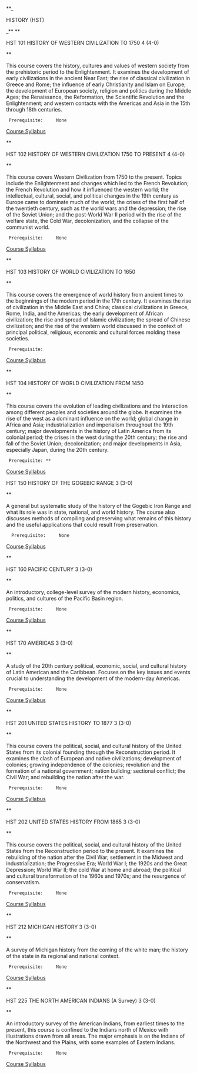 **_

HISTORY (HST)

_** **

HST 101 HISTORY OF WESTERN CIVILIZATION TO 1750      4 (4-0)

**

This course covers the history, cultures and values of western society from
the prehistoric period to the Enlightenment. It examines the development of
early civilizations in the ancient Near East; the rise of classical
civilization in Greece and Rome; the influence of early Christianity and Islam
on Europe; the development of European society, religion and politics during
the Middle Ages; the Renaissance, the Reformation, the Scientific Revolution
and the Enlightenment; and western contacts with the Americas and Asia in the
15th through 18th centuries.

     Prerequisite:     None

[Course Syllabus](syllabus/generic_syllabus.htm)



**

HST 102 HISTORY OF WESTERN CIVILIZATION 1750 TO PRESENT      4 (4-0)

**

This course covers Western Civilization from 1750 to the present. Topics
include the Enlightenment and changes which led to the French Revolution; the
French Revolution and how it influenced the western world; the intellectual,
cultural, social, and political changes in the 19th century as Europe came to
dominate much of the world; the crises of the first half of the twentieth
century, such as the world wars and the depression; the rise of the Soviet
Union; and the post-World War II period with the rise of the welfare state,
the Cold War, decolonization, and the collapse of the communist world.

     Prerequisite:     None

[Course Syllabus](syllabus/generic_syllabus.htm)



**

HST 103 HISTORY OF WORLD CIVILIZATION TO 1650

**

This course covers the emergence of world history from ancient times to the
beginnings of the modern period in the 17th century. It examines the rise of
civilization in the Middle East and China; classical civilizations in Greece,
Rome, India, and the Americas; the early development of African civilization;
the rise and spread of Islamic civilization; the spread of Chinese
civilization; and the rise of the western world discussed in the context of
principal political, religious, economic and cultural forces molding these
societies.

     Prerequisite:

[Course Syllabus](syllabus/generic_syllabus.htm)



**

HST 104 HISTORY OF WORLD CIVILIZATION FROM 1450

**

This course covers the evolution of leading civilizations and the interaction
among different peoples and societies around the globe. It examines the rise
of the west as a dominant influence on the world; global change in Africa and
Asia; industrialization and imperialism throughout the 19th century; major
developments in the history of Latin America from its colonial period; the
crises in the west during the 20th century; the rise and fall of the Soviet
Union; decolonization; and major developments in Asia, especially Japan,
during the 20th century.

     Prerequisite: **                

[Course Syllabus](syllabus/generic_syllabus.htm)



HST 150 HISTORY OF THE GOGEBIC RANGE     3 (3-0)

**

A general but systematic study of the history of the Gogebic Iron Range and
what its role was in state, national, and world history. The course also
discusses methods of compiling and preserving what remains of this history and
the useful applications that could result from preservation.

      Prerequisite:     None

[Course Syllabus](syllabus/generic_syllabus.htm)



**

HST 160 PACIFIC CENTURY      3 (3-0)

**

An introductory, college-level survey of the modern history, economics,
politics, and cultures of the Pacific Basin region.

     Prerequisite:     None

[Course Syllabus](syllabus/generic_syllabus.htm)



**

HST 170 AMERICAS      3 (3-0)

**

A study of the 20th century political, economic, social, and cultural history
of Latin American and the Caribbean. Focuses on the key issues and events
crucial to understanding the development of the modern-day Americas.

     Prerequisite:     None

[Course Syllabus](syllabus/generic_syllabus.htm)



**

HST 201 UNITED STATES HISTORY TO 1877      3 (3-0)

**

This course covers the political, social, and cultural history of the United
States from its colonial founding through the Reconstruction period. It
examines the clash of European and native civilizations; development of
colonies; growing independence of the colonies; revolution and the formation
of a national government; nation building; sectional conflict; the Civil War;
and rebuilding the nation after the war.

     Prerequisite:     None

[Course Syllabus](syllabus/generic_syllabus.htm)



**

HST 202 UNITED STATES HISTORY FROM 1865                 3 (3-0)

**

This course covers the political, social, and cultural history of the United
States from the Reconstruction period to the present. It examines the
rebuilding of the nation after the Civil War; settlement in the Midwest and
industrialization; the Progressive Era; World War I; the 1920s and the Great
Depression; World War II; the cold War at home and abroad; the political and
cultural transformation of the 1960s and 1970s; and the resurgence of
conservatism.

     Prerequisite:     None

[Course Syllabus](syllabus/generic_syllabus.htm)



**

HST 212 MICHIGAN HISTORY      3 (3-0)

**

A survey of Michigan history from the coming of the white man; the history of
the state in its regional and national context.

     Prerequisite:     None

[Course Syllabus](syllabus/generic_syllabus.htm)



**

HST 225 THE NORTH AMERICAN INDIANS (A Survey)      3 (3-0)

**

An introductory survey of the American Indians, from earliest times to the
present, this course is confined to the Indians north of Mexico with
illustrations drawn from all areas. The major emphasis is on the Indians of
the Northwest and the Plains, with some examples of Eastern Indians.

     Prerequisite:     None

[Course Syllabus](syllabus/generic_syllabus.htm)







